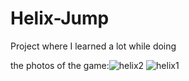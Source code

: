 # Helix-Jump
Project where I learned a lot while doing

the photos of the game:![helix2](https://github.com/user-attachments/assets/d58cacb2-9156-4a54-ac2b-a569db71f20c)
![helix1](https://github.com/user-attachments/assets/340e5cab-f923-44e3-9e57-b5fb5cf24732)
